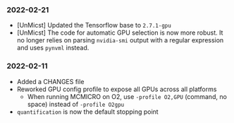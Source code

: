 ### 2022-02-21

* [UnMicst] Updated the Tensorflow base to `2.7.1-gpu`
* [UnMicst] The code for automatic GPU selection is now more robust. It no longer relies on parsing `nvidia-smi` output with a regular expression and uses `pynvml` instead.

### 2022-02-11

* Added a CHANGES file
* Reworked GPU config profile to expose all GPUs across all platforms
  * When running MCMICRO on O2, use `-profile O2,GPU` (command, no space) instead of `-profile O2gpu`
* `quantification` is now the default stopping point
